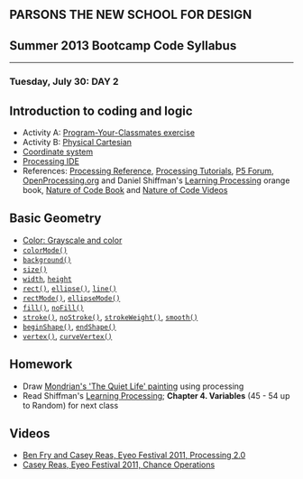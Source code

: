 ## PARSONS THE NEW SCHOOL FOR DESIGN
## Summer 2013 Bootcamp Code Syllabus
-------------------------------------------------------------------

### Tuesday, July 30: DAY 2

## Introduction to coding and logic
* Activity A: [Program-Your-Classmates exercise](https://github.com/patriciogonzalezvivo/bootcamp2013_code/blob/master/07_30_Tue/activity_01.md)
* Activity B: [Physical Cartesian](https://github.com/patriciogonzalezvivo/bootcamp2013_code/blob/master/07_30_Tue/activity_02.md)
* [Coordinate system](http://processing.org/tutorials/drawing/)
* [Processing IDE](http://processing.org/tutorials/gettingstarted/)
* References: [Processing Reference](http://processing.org/reference/), [Processing Tutorials](http://processing.org/tutorials/), [P5 Forum](http://forum.processing.org/), [OpenProcessing.org](http://www.openprocessing.org/) and Daniel Shiffman's [Learning Processing](http://21it.files.wordpress.com/2008/09/0123736021.pdf) orange book, [Nature of Code Book](http://natureofcode.com/) and [Nature of Code Videos](https://vimeo.com/channels/natureofcode)

## Basic Geometry
* [Color: Grayscale and color](http://processing.org/tutorials/color/)
* [```colorMode()```](http://processing.org/reference/colorMode_.html)
* [```background()```](http://processing.org/reference/background_.html)
* [```size()```](http://processing.org/reference/size_.html)
* [```width```](http://processing.org/reference/width.html), [```height```](http://processing.org/reference/height.html)
* [```rect()```](http://processing.org/reference/rect_.html), [```ellipse()```](http://processing.org/reference/ellipse_.html), [```line()```](http://processing.org/reference/line_.html)
* [```rectMode()```](http://processing.org/reference/rectMode_.html), [```ellipseMode()```](http://processing.org/reference/ellipseMode_.html)
* [```fill()```](http://processing.org/reference/fill_.html), [```noFill()```](http://processing.org/reference/noFill_.html)
* [```stroke()```](http://processing.org/reference/stroke_.html), [```noStroke()```](http://processing.org/reference/noStroke_.html), [```strokeWeight()```](http://processing.org/reference/strokeWeight_.html), [```smooth()```](http://processing.org/reference/smooth_.html)
* [```beginShape()```](http://processing.org/reference/beginShape_.html), [```endShape()```](http://processing.org/reference/endShape_.html)
* [```vertex()```](http://processing.org/reference/vertex_.html), [```curveVertex()```](http://processing.org/reference/curveVertex_.html)

## Homework
* Draw [Mondrian's 'The Quiet Life' painting](http://www.google.com/imgres?imgurl=&imgrefurl=http%3A%2F%2Felizabethprata.blogspot.com%2F2011%2F06%2Fmondrians-computer-like-brain.html&h=0&w=0&sz=1&tbnid=46dx68I1pmL3GM&tbnh=224&tbnw=225&zoom=1&docid=NOzkLMUhjzOb0M&ei=HmTPUeWxNYP40gH8roCAAQ&ved=0CAEQsCU) using processing
* Read Shiffman's [Learning Processing](http://21it.files.wordpress.com/2008/09/0123736021.pdf); **Chapter 4. Variables** (45 - 54 up to Random) for next class


## Videos
* [Ben Fry and Casey Reas, Eyeo Festival 2011, Processing 2.0](https://vimeo.com/28117873)
* [Casey Reas, Eyeo Festival 2011, Chance Operations](https://vimeo.com/45851523)

